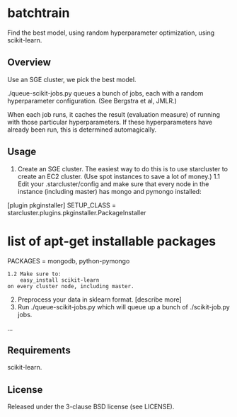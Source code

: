 batchtrain
==========

Find the best model, using random hyperparameter optimization, using scikit-learn.

Overview
--------

Use an SGE cluster, we pick the best model.

./queue-scikit-jobs.py
    queues a bunch of jobs, each with a random hyperparameter
    configuration. (See Bergstra et al, JMLR.)

When each job runs, it caches the result (evaluation measure) of
running with those particular hyperparameters. If these hyperparameters
have already been run, this is determined automagically.

Usage
-----

1. Create an SGE cluster. The easiest way to do this is to use
starcluster to create an EC2 cluster. (Use spot instances to save
a lot of money.)
    1.1 Edit your .starcluster/config and make sure that every node
    in the instance (including master) has mongo and pymongo
    installed:

[plugin pkginstaller]
SETUP_CLASS = starcluster.plugins.pkginstaller.PackageInstaller
# list of apt-get installable packages
PACKAGES = mongodb, python-pymongo

    1.2 Make sure to:
        easy_install scikit-learn
    on every cluster node, including master.

2. Preprocess your data in sklearn format. [describe more]
3. Run ./queue-scikit-jobs.py
    which will queue up a bunch of ./scikit-job.py jobs.

...

Requirements
------------

scikit-learn.

License
-------

Released under the 3-clause BSD license (see LICENSE).
